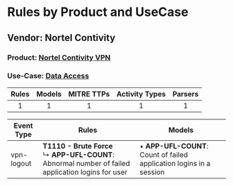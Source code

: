 Rules by Product and UseCase
============================
Vendor: Nortel Contivity
------------------------
### Product: [Nortel Contivity VPN](../ds_nortel_contivity_nortel_contivity_vpn.md)
### Use-Case: [Data Access](../../../../UseCases/uc_data_access.md)

| Rules | Models | MITRE TTPs | Activity Types | Parsers |
|:-----:|:------:|:----------:|:--------------:|:-------:|
|   1   |   1    |     1      |       1        |    1    |

| Event Type | Rules    | Models    |
| ---------- | ---- | ---- |
| vpn-logout | <b>T1110 - Brute Force</b><br> ↳ <b>APP-UFL-COUNT</b>: Abnormal number of failed application logins for user |  • <b>APP-UFL-COUNT</b>: Count of failed application logins in a session |